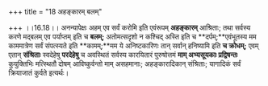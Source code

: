 +++
title = "18 अहङ्कारम् बलम्"

+++
।।16.18।। अनन्यापेक्षः अहम् एव सर्वं करोमि इति एवंरूपम् **अहङ्कारम्**
आश्रिताः; तथा सर्वस्य करणे मद्बलम् एव पर्याप्तम् इति च **बलम्;**
अतोमत्सदृशो न कश्चिद् अस्ति इति च **दर्पम्;**एवंभूतस्य मम काममात्रेण
सर्वं संपत्स्यते इति **कामम्;**मम ये अनिष्टकारिणः तान् सर्वान् हनिष्यामि
इति **च क्रोधम्;** एवम् एतान् **संश्रिताः** स्वदेहेषु **परदेहेषु** च
अवस्थितं सर्वस्य कारयितारं पुरुषोत्तमं **माम् अभ्यसूयकाः प्रद्विषन्तः**
कुयुक्तिभिः मत्स्थितौ दोषम् आविष्कुर्वन्तो माम् असहमानाः; अहङ्कारादिकान्
संश्रिताः; यागादिकं सर्वं क्रियाजातं कुर्वते इत्यर्थः।

